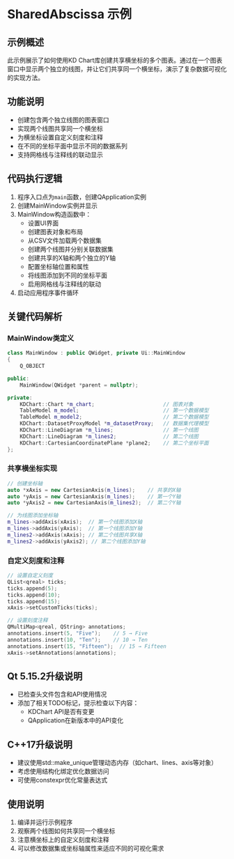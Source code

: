 # SharedAbscissa 示例

## 示例概述

此示例展示了如何使用KD Chart库创建共享横坐标的多个图表。通过在一个图表窗口中显示两个独立的线图，并让它们共享同一个横坐标，演示了复杂数据可视化的实现方法。

## 功能说明

- 创建包含两个独立线图的图表窗口
- 实现两个线图共享同一个横坐标
- 为横坐标设置自定义刻度和注释
- 在不同的坐标平面中显示不同的数据系列
- 支持网格线与注释线的联动显示

## 代码执行逻辑

1. 程序入口点为`main`函数，创建QApplication实例
2. 创建MainWindow实例并显示
3. MainWindow构造函数中：
   - 设置UI界面
   - 创建图表对象和布局
   - 从CSV文件加载两个数据集
   - 创建两个线图并分别关联数据集
   - 创建共享的X轴和两个独立的Y轴
   - 配置坐标轴位置和属性
   - 将线图添加到不同的坐标平面
   - 启用网格线与注释线的联动
4. 启动应用程序事件循环

## 关键代码解析

### MainWindow类定义

```cpp
class MainWindow : public QWidget, private Ui::MainWindow
{
    Q_OBJECT

public:
    MainWindow(QWidget *parent = nullptr);

private:
    KDChart::Chart *m_chart;                      // 图表对象
    TableModel m_model;                           // 第一个数据模型
    TableModel m_model2;                          // 第二个数据模型
    KDChart::DatasetProxyModel *m_datasetProxy;   // 数据集代理模型
    KDChart::LineDiagram *m_lines;                // 第一个线图
    KDChart::LineDiagram *m_lines2;               // 第二个线图
    KDChart::CartesianCoordinatePlane *plane2;    // 第二个坐标平面
};
```

### 共享横坐标实现

```cpp
// 创建坐标轴
auto *xAxis = new CartesianAxis(m_lines);    // 共享的X轴
auto *yAxis = new CartesianAxis(m_lines);    // 第一个Y轴
auto *yAxis2 = new CartesianAxis(m_lines2);  // 第二个Y轴

// 为线图添加坐标轴
m_lines->addAxis(xAxis);  // 第一个线图添加X轴
m_lines->addAxis(yAxis);  // 第一个线图添加Y轴
m_lines2->addAxis(xAxis); // 第二个线图共享X轴
m_lines2->addAxis(yAxis2); // 第二个线图添加Y轴
```

### 自定义刻度和注释

```cpp
// 设置自定义刻度
QList<qreal> ticks;
ticks.append(5);
ticks.append(10);
ticks.append(15);
xAxis->setCustomTicks(ticks);

// 设置刻度注释
QMultiMap<qreal, QString> annotations;
annotations.insert(5, "Five");    // 5 → Five
annotations.insert(10, "Ten");    // 10 → Ten
annotations.insert(15, "Fifteen");  // 15 → Fifteen
xAxis->setAnnotations(annotations);
```

## Qt 5.15.2升级说明

- 已检查头文件包含和API使用情况
- 添加了相关TODO标记，提示检查以下内容：
  - KDChart API是否有变更
  - QApplication在新版本中的API变化

## C++17升级说明

- 建议使用std::make_unique管理动态内存（如chart、lines、axis等对象）
- 考虑使用结构化绑定优化数据访问
- 可使用constexpr优化常量表达式

## 使用说明

1. 编译并运行示例程序
2. 观察两个线图如何共享同一个横坐标
3. 注意横坐标上的自定义刻度和注释
4. 可以修改数据集或坐标轴属性来适应不同的可视化需求